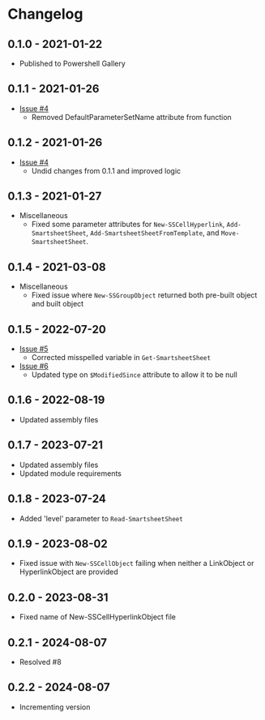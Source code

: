 # Changelog

## 0.1.0 - 2021-01-22
- Published to Powershell Gallery

## 0.1.1 - 2021-01-26
- [Issue #4](https://github.com/skywayskase/PSSmartsheet/issues/4)
    - Removed DefaultParameterSetName attribute from function

## 0.1.2 - 2021-01-26
- [Issue #4](https://github.com/skywayskase/PSSmartsheet/issues/4)
    - Undid changes from 0.1.1 and improved logic

## 0.1.3 - 2021-01-27
- Miscellaneous
    - Fixed some parameter attributes for `New-SSCellHyperlink`, `Add-SmartsheetSheet`, `Add-SmartsheetSheetFromTemplate`, and `Move-SmartsheetSheet`.
## 0.1.4 - 2021-03-08
- Miscellaneous
    - Fixed issue where `New-SSGroupObject` returned both pre-built object and built object

## 0.1.5 - 2022-07-20
- [Issue #5](https://github.com/skywayskase/PSSmartsheet/issues/5)
    - Corrected misspelled variable in `Get-SmartsheetSheet`
- [Issue #6](https://github.com/skywayskase/PSSmartsheet/issues/6)
    - Updated type on `$ModifiedSince` attribute to allow it to be null

## 0.1.6 - 2022-08-19
- Updated assembly files

## 0.1.7 - 2023-07-21
- Updated assembly files
- Updated module requirements

## 0.1.8 - 2023-07-24
- Added 'level' parameter to `Read-SmartsheetSheet`

## 0.1.9 - 2023-08-02
- Fixed issue with `New-SSCellObject` failing when neither a LinkObject or HyperlinkObject are provided

## 0.2.0 - 2023-08-31
- Fixed name of New-SSCellHyperlinkObject file

## 0.2.1 - 2024-08-07
- Resolved #8

## 0.2.2 - 2024-08-07
- Incrementing version